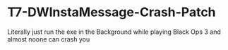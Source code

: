 # T7-DWInstaMessage-Crash-Patch
Literally just run the exe in the Background while playing Black Ops 3 and almost noone can crash you

